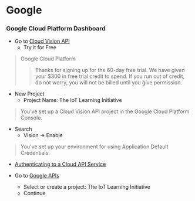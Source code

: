 # Google

### Google Cloud Platform Dashboard

- Go to [Cloud Vision API](https://cloud.google.com/vision/)
  - Try it for Free

> Google Cloud Platform
> > Thanks for signing up for the 60-day free trial. We have given your $300 in free trial credit to spend. If you run out of credit, do not worry, you will not be billed until you give permission.

- New Project
  - Project Name: The IoT Learning Initiative

> You've set up a Cloud Vision API project in the Google Cloud Platform Console.

- Search
  - Vision -> Enable

> You've set up your environment for using Application Default Credentials.

- [Authenticating to a Cloud API Service](https://cloud.google.com/vision/docs/auth-template/cloud-api-auth#set_up_an_api_key)

- Go to [Google APIs](https://console.developers.google.com/projectselector/apis/credentials)
  - Select or create a project: The IoT Learning Initiative
  - Continue